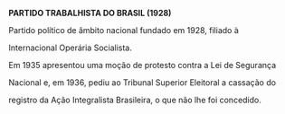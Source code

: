**PARTIDO TRABALHISTA DO BRASIL (1928)**



Partido político de âmbito nacional fundado em 1928, filiado à

Internacional Operária Socialista.



Em 1935 apresentou uma moção de protesto contra a Lei de Segurança

Nacional e, em 1936, pediu ao Tribunal Superior Eleitoral a cassação do

registro da Ação Integralista Brasileira, o que não lhe foi concedido.



